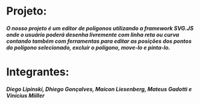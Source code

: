 <h1>Projeto:</h1> 
<h5>O nosso projeto é um editor de polígonos utilizando a framework SVG.JS onde o usuário poderá desenha livremente com linha reta ou curva contando também com ferramentas para editar as posições dos pontos do polígono selecionado, excluir o polígono, move-lo e pinta-lo.</h5>

<h1>Integrantes:</h1>
<h5>Diego Lipinski, Dhiego Gonçalves, Maicon Liesenberg, Mateus Gadotti e Vinícius Miiller</h5>

